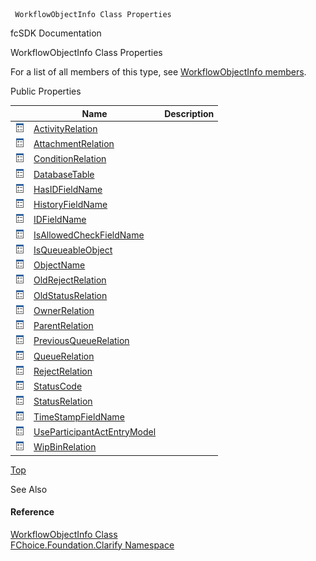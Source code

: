 ﻿     WorkflowObjectInfo Class Properties                                                   

fcSDK Documentation

WorkflowObjectInfo Class Properties

For a list of all members of this type, see [WorkflowObjectInfo members](fcSDK~FChoice.Foundation.Clarify.WorkflowObjectInfo_members.md).

Public Properties

|   | Name | Description |
| --- | --- | --- |
| ![Public Property](dotnetimages/publicProperty.png) | [ActivityRelation](fcSDK~FChoice.Foundation.Clarify.WorkflowObjectInfo~ActivityRelation.md) |   |
| ![Public Property](dotnetimages/publicProperty.png) | [AttachmentRelation](fcSDK~FChoice.Foundation.Clarify.WorkflowObjectInfo~AttachmentRelation.md) |   |
| ![Public Property](dotnetimages/publicProperty.png) | [ConditionRelation](fcSDK~FChoice.Foundation.Clarify.WorkflowObjectInfo~ConditionRelation.md) |   |
| ![Public Property](dotnetimages/publicProperty.png) | [DatabaseTable](fcSDK~FChoice.Foundation.Clarify.WorkflowObjectInfo~DatabaseTable.md) |   |
| ![Public Property](dotnetimages/publicProperty.png) | [HasIDFieldName](fcSDK~FChoice.Foundation.Clarify.WorkflowObjectInfo~HasIDFieldName.md) |   |
| ![Public Property](dotnetimages/publicProperty.png) | [HistoryFieldName](fcSDK~FChoice.Foundation.Clarify.WorkflowObjectInfo~HistoryFieldName.md) |   |
| ![Public Property](dotnetimages/publicProperty.png) | [IDFieldName](fcSDK~FChoice.Foundation.Clarify.WorkflowObjectInfo~IDFieldName.md) |   |
| ![Public Property](dotnetimages/publicProperty.png) | [IsAllowedCheckFieldName](fcSDK~FChoice.Foundation.Clarify.WorkflowObjectInfo~IsAllowedCheckFieldName.md) |   |
| ![Public Property](dotnetimages/publicProperty.png) | [IsQueueableObject](fcSDK~FChoice.Foundation.Clarify.WorkflowObjectInfo~IsQueueableObject.md) |   |
| ![Public Property](dotnetimages/publicProperty.png) | [ObjectName](fcSDK~FChoice.Foundation.Clarify.WorkflowObjectInfo~ObjectName.md) |   |
| ![Public Property](dotnetimages/publicProperty.png) | [OldRejectRelation](fcSDK~FChoice.Foundation.Clarify.WorkflowObjectInfo~OldRejectRelation.md) |   |
| ![Public Property](dotnetimages/publicProperty.png) | [OldStatusRelation](fcSDK~FChoice.Foundation.Clarify.WorkflowObjectInfo~OldStatusRelation.md) |   |
| ![Public Property](dotnetimages/publicProperty.png) | [OwnerRelation](fcSDK~FChoice.Foundation.Clarify.WorkflowObjectInfo~OwnerRelation.md) |   |
| ![Public Property](dotnetimages/publicProperty.png) | [ParentRelation](fcSDK~FChoice.Foundation.Clarify.WorkflowObjectInfo~ParentRelation.md) |   |
| ![Public Property](dotnetimages/publicProperty.png) | [PreviousQueueRelation](fcSDK~FChoice.Foundation.Clarify.WorkflowObjectInfo~PreviousQueueRelation.md) |   |
| ![Public Property](dotnetimages/publicProperty.png) | [QueueRelation](fcSDK~FChoice.Foundation.Clarify.WorkflowObjectInfo~QueueRelation.md) |   |
| ![Public Property](dotnetimages/publicProperty.png) | [RejectRelation](fcSDK~FChoice.Foundation.Clarify.WorkflowObjectInfo~RejectRelation.md) |   |
| ![Public Property](dotnetimages/publicProperty.png) | [StatusCode](fcSDK~FChoice.Foundation.Clarify.WorkflowObjectInfo~StatusCode.md) |   |
| ![Public Property](dotnetimages/publicProperty.png) | [StatusRelation](fcSDK~FChoice.Foundation.Clarify.WorkflowObjectInfo~StatusRelation.md) |   |
| ![Public Property](dotnetimages/publicProperty.png) | [TimeStampFieldName](fcSDK~FChoice.Foundation.Clarify.WorkflowObjectInfo~TimeStampFieldName.md) |   |
| ![Public Property](dotnetimages/publicProperty.png) | [UseParticipantActEntryModel](fcSDK~FChoice.Foundation.Clarify.WorkflowObjectInfo~UseParticipantActEntryModel.md) |   |
| ![Public Property](dotnetimages/publicProperty.png) | [WipBinRelation](fcSDK~FChoice.Foundation.Clarify.WorkflowObjectInfo~WipBinRelation.md) |   |

[Top](#top)

See Also

#### Reference

[WorkflowObjectInfo Class](fcSDK~FChoice.Foundation.Clarify.WorkflowObjectInfo.md)  
[FChoice.Foundation.Clarify Namespace](fcSDK~FChoice.Foundation.Clarify_namespace.md)